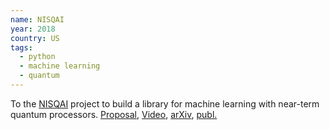 ```yaml
---
name: NISQAI
year: 2018
country: US
tags:
  - python
  - machine learning
  - quantum
---
```

To the [NISQAI](https://github.com/QuantumAI-lib/NISQAI) project to build a library for machine learning with near-term quantum processors. [Proposal](https://github.com/QuantumAI-lib/NISQAI/blob/master/proposal/nisqai.pdf), [Video](https://www.youtube.com/watch?v=_dOJ7Bhibec&t=1s), [arXiv](https://scirate.com/arxiv/2003.01695), [publ.](https://link.aps.org/doi/10.1103/PhysRevA.102.032420)
